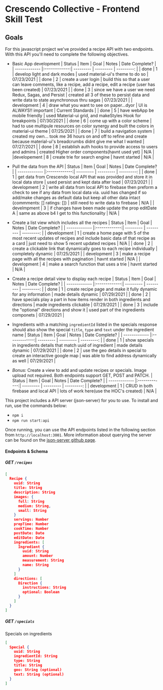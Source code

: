 # Crescendo Collective - Frontend Skill Test

## Goals

For this javascript project we've provided a recipe API with two endpoints. With this API you'll need to complete the following objectives.

- Basic App development
  | Status | Item | Goal | Notes | Date Complete? |
  | ------------- |:-------------:| --------- | --------- | ---------: |
  | done | 1 | develop light and dark modes | used material-ui's theme to do so | 07/23/2021 |
  | done | 2 | create a user login | build this so that a user can leave comments, like a recipe, add a recipe, edit a recipe (user has been created) | 07/23/2021 |
  | done | 3 | since we have a user we need Redux, Sagas, and Persist | created all 3 of these to persist data and write data to state asynchronous thru sagas | 07/23/2021 |
  | development | 4 | draw what you want to see on paper...dyor | UI is ALWAYS!! important | Current Standards |
  | done | 5 | have webApp be mobile friendly | used Material-ui grid, and makeStyles Hook for breakpoints | 07/30/2021 |
  | done | 6 | come up with a color scheme | had to use multipule resources on color synergy and built the colors in material-ui theme | 07/25/2021 |
  | done | 7 | build a navigation system | created my own... took me 36 hours on and off to refine and create because material-ui's breadcrumbs didnt give me what I wanted | 07/27/2021 |
  | done | 8 | establish auth hooks to provide access to users and admins | created Higher order components(havnt used yet) | N/A |
  |developement | 8 | create trie for search engine | havnt started | N/A |

- Pull the data from the API
  | Status | Item | Goal | Notes | Date Complete? |
  | ------------- |:-------------:| --------- | --------- | ---------: |
  | done | 1 | get data from Crescendo local API that was provided and store it in local data store | used persist and kept data after load | 07/23/2021 |
  | development | 2 | write all data from local API to firebase then preform a check to see if any data from local data via. uuid has changed if so add/make changes as default data but keep all other data intact {commments: [] ratings: []} | still need to write data to firebase | N/A |
  | develmpment | 3 | if changes have been made update the prop editDate A | same as above b4 I get to this functionality | N/A |

- Create a list view which includes all the recipes
  | Status | Item | Goal | Notes | Date Complete? |
  | ------------- |:-------------:| --------- | --------- | ---------: |
  | development | 1 | create a home page with 5 of the most recent updates of recipes and include basic data of that recipe as a card | just need to show 5 recent updated recipes | N/A |
  | done | 2 | create a clickable link that dynamically goes to each recipe individually | completely dynamic | 07/25/2021 |
  | development | 3 | make a recipe page with all the recipes with pagination | havnt started | N/A |
  | development | 4 | make a search function that uses a trie | havnt started | N/A |

- Create a recipe detail view to display each recipe
  | Status | Item | Goal | Notes | Date Complete? |
  | ------------- |:-------------:| --------- | --------- | ---------: |
  | done | 1 | create recipe page and make it fully dynamic for any information | made details dynamic | 07/29/2021 |
  | done | 2 | have specials play a part in how items render in both ingredients and directions | made ingredients clickable | 07/29/2021 |
  | done | 3 | include the "optional" directions and show it | used part of the ingredients componets | 07/29/2021 |

- Ingredients with a matching `ingredientId` listed in the specials response should also show the special `title`, `type` and `text` under the ingredient name
  | Status | Item | Goal | Notes | Date Complete? |
  | ------------- |:-------------:| --------- | --------- | ---------: |
  | done | 1 | show specials in ingredients details that match uuid of ingredient | made details dynamic | 07/29/2021 |
  | done | 2 | use the geo details in special to create an interactive google map | was able to find address dynamically as well | 07/29/2021 |

- _Bonus:_ Create a view to add and update recipes or specials. Image upload not required. Both endpoints support GET, POST and PATCH.
  | Status | Item | Goal | Notes | Date Complete? |
  | ------------- |:-------------:| --------- | --------- | ---------: |
  | development | 1 | CRUD in both firebase and local API | lots of work here(use the HOC's created) | N/A |

This project includes a API server (json-server) for you to use. To install and run, use the commands below:

- `npm i`
- `npm run start:api`

Once running, you can use the API endpoints listed in the following section from `http://localhost:3001`. More information about querying the server can be found on the [json-server github page](https://github.com/typicode/json-server).

#### Endpoints & Schema

##### GET `/recipes`

```JSON
[
  Recipe {
    uuid: String
    title: String
    description: String
    images: {
      full: String
      medium: String,
      small: String
    }
    servings: Number
    prepTime: Number
    cookTime: Number
    postDate: Date
    editDate: Date
    ingredients: [
      Ingredient {
        uuid: String
        amount: Number
        measurement: String
        name: String
      }
    ]
    directions: [
      Direction {
        instructions: String
        optional: Boolean
      }
    ]
  }
]
```

##### GET `/specials`

Specials on ingredients

```json
[
  Special {
    uuid: String
    ingredientId: String
    type: String
    title: String
    geo: String (optional)
    text: String (optional)
  }
]
```
